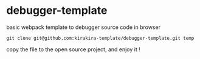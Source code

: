 # debugger-template

basic webpack template to debugger source code in browser

``` shell
git clone git@github.com:kirakira-template/debugger-template.git temp
```

copy the file to the open source project, and enjoy it !
